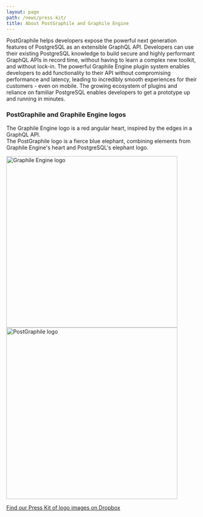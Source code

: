 ```yaml
---
layout: page
path: /news/press-kit/
title: About PostGraphile and Graphile Engine
---
```


PostGraphile helps developers expose the powerful next generation features of
PostgreSQL as an extensible GraphQL API. Developers can use their existing
PostgreSQL knowledge to build secure and highly performant GraphQL APIs in
record time, without having to learn a complex new toolkit, and without lock-in.
The powerful Graphile Engine plugin system enables developers to add
functionality to their API without compromising performance and latency, leading
to incredibly smooth experiences for their customers - even on mobile. The
growing ecosystem of plugins and reliance on familiar PostgreSQL enables
developers to get a prototype up and running in minutes.

### PostGraphile and Graphile Engine logos

The Graphile Engine logo is a red angular heart, inspired by the edges in a
GraphQL API.  
The PostGraphile logo is a fierce blue elephant, combining elements from
Graphile Engine's heart and PostgreSQL's elephant logo.

<div class="flex flex-wrap justify-around">
<a href="/images/graphile.optimized.svg">
<img alt="Graphile Engine logo" style="width:450px; height: 450px" src="/images/graphile.optimized.svg" />
</a>
<a href="/images/postgraphile.optimized.svg">
<img alt="PostGraphile logo" style="width:450px; height: 450px" src="/images/postgraphile.optimized.svg" />
</a>
</div>

[Find our Press Kit of logo images on Dropbox](https://www.dropbox.com/sh/ubvuezh5xww3l66/AAAAPhMTfWqh8lG50Bgqz9U-a?dl=0)
